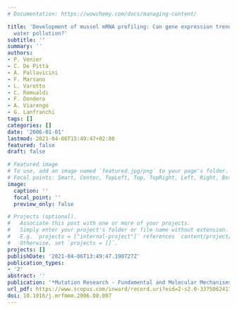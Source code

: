 ```yaml
---
# Documentation: https://wowchemy.com/docs/managing-content/

title: 'Development of mussel mRNA profiling: Can gene expression trends reveal coastal
  water pollution?'
subtitle: ''
summary: ''
authors:
- P. Venier
- C. De Pittà
- A. Pallavicini
- F. Marsano
- L. Varotto
- C. Romualdi
- F. Dondero
- A. Viarengo
- G. Lanfranchi
tags: []
categories: []
date: '2006-01-01'
lastmod: 2021-04-06T15:49:47+02:00
featured: false
draft: false

# Featured image
# To use, add an image named `featured.jpg/png` to your page's folder.
# Focal points: Smart, Center, TopLeft, Top, TopRight, Left, Right, BottomLeft, Bottom, BottomRight.
image:
  caption: ''
  focal_point: ''
  preview_only: false

# Projects (optional).
#   Associate this post with one or more of your projects.
#   Simply enter your project's folder or file name without extension.
#   E.g. `projects = ["internal-project"]` references `content/project/deep-learning/index.md`.
#   Otherwise, set `projects = []`.
projects: []
publishDate: '2021-04-06T13:49:47.190727Z'
publication_types:
- '2'
abstract: ''
publication: '*Mutation Research - Fundamental and Molecular Mechanisms of Mutagenesis*'
url_pdf: https://www.scopus.com/inward/record.uri?eid=2-s2.0-33750624174&doi=10.1016%2fj.mrfmmm.2006.08.007&partnerID=40&md5=03f5fa8093f27717cc0592f2cccd2030
doi: 10.1016/j.mrfmmm.2006.08.007
---
```

